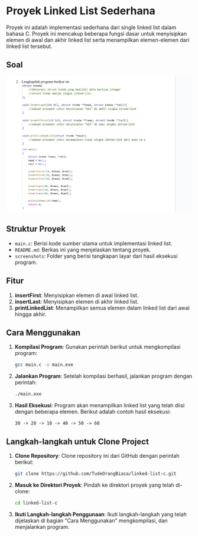 # Proyek Linked List Sederhana

Proyek ini adalah implementasi sederhana dari single linked list dalam bahasa C. Proyek ini mencakup beberapa fungsi dasar untuk menyisipkan elemen di awal dan akhir linked list serta menampilkan elemen-elemen dari linked list tersebut.

## Soal 
![Screenshot 1](screenshots/soal-2.png)

## Struktur Proyek

- `main.c`: Berisi kode sumber utama untuk implementasi linked list.
- `README.md`: Berkas ini yang menjelaskan tentang proyek.
- `screenshots`: Folder yang berisi tangkapan layar dari hasil eksekusi program.

## Fitur

1. **insertFirst**: Menyisipkan elemen di awal linked list.
2. **insertLast**: Menyisipkan elemen di akhir linked list.
3. **printLinkedList**: Menampilkan semua elemen dalam linked list dari awal hingga akhir.

## Cara Menggunakan

1. **Kompilasi Program**: Gunakan perintah berikut untuk mengkompilasi program:
    ```sh
    gcc main.c -o main.exe
    ```

2. **Jalankan Program**: Setelah kompilasi berhasil, jalankan program dengan perintah:
    ```sh
    ./main.exe
    ```

3. **Hasil Eksekusi**: Program akan menampilkan linked list yang telah diisi dengan beberapa elemen. Berikut adalah contoh hasil eksekusi:
    ```
    30 -> 20 -> 10 -> 40 -> 50 -> 60
    ```

## Langkah-langkah untuk Clone Project

1. **Clone Repository**: Clone repository ini dari GitHub dengan perintah berikut:
    ```sh
    git clone https://github.com/TudeOrangBiasa/linked-list-c.git
    ```

2. **Masuk ke Direktori Proyek**: Pindah ke direktori proyek yang telah di-clone:
    ```sh
    cd linked-list-c
    ```

3. **Ikuti Langkah-langkah Penggunaan**: Ikuti langkah-langkah yang telah dijelaskan di bagian "Cara Menggunakan" mengkompilasi, dan menjalankan program.

